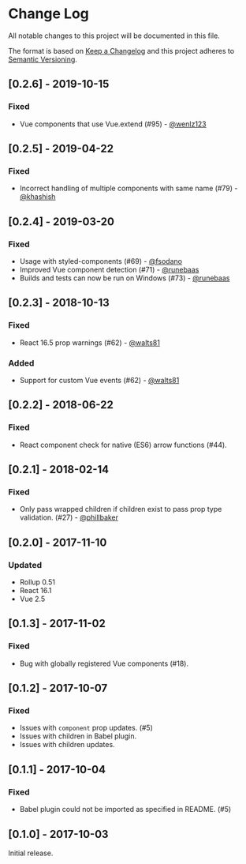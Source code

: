 # Change Log
All notable changes to this project will be documented in this file.

The format is based on [Keep a Changelog](http://keepachangelog.com/)
and this project adheres to [Semantic Versioning](http://semver.org/).

## [0.2.6] - 2019-10-15
### Fixed
- Vue components that use Vue.extend (#95) - [@wenlz123][]

## [0.2.5] - 2019-04-22
### Fixed
- Incorrect handling of multiple components with same name (#79) - [@khashish][]
## [0.2.4] - 2019-03-20
### Fixed
- Usage with styled-components (#69) - [@fsodano][]
- Improved Vue component detection (#71) - [@runebaas][]
- Builds and tests can now be run on Windows (#73) - [@runebaas][]

## [0.2.3] - 2018-10-13
### Fixed
- React 16.5 prop warnings (#62) - [@walts81][]
### Added
- Support for custom Vue events (#62) - [@walts81][]

## [0.2.2] - 2018-06-22
### Fixed
- React component check for native (ES6) arrow functions (#44).

## [0.2.1] - 2018-02-14
### Fixed
- Only pass wrapped children if children exist to pass prop type validation. (#27) - [@phillbaker][]

## [0.2.0] - 2017-11-10
### Updated
- Rollup 0.51
- React 16.1
- Vue 2.5

## [0.1.3] - 2017-11-02
### Fixed
- Bug with globally registered Vue components (#18).

## [0.1.2] - 2017-10-07
### Fixed
- Issues with `component` prop updates. (#5)
- Issues with children in Babel plugin.
- Issues with children updates.

## [0.1.1] - 2017-10-04
### Fixed
- Babel plugin could not be imported as specified in README. (#5)

## [0.1.0] - 2017-10-03
Initial release.

[@phillbaker]: https://github.com/phillbaker
[@walts81]: https://github.com/walts81
[@fsodano]: https://github.com/fsodano
[@runebaas]: https://github.com/runebaas
[@khashish]: https://github.com/khashish
[@wenlz123]: https://github.com/wenlz123
